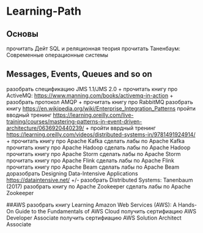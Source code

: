 # Learning-Path

## Основы
прочитать Дейт SQL и реляционная теория
прочитать Таненбаум: Современные операционные системы

## Messages, Events, Queues and so on
разобрать спецификацию JMS 1.1/JMS 2.0 +
прочитать книгу про ActiveMQ: https://www.manning.com/books/activemq-in-action +
разобрать протокол AMQP +
прочитать книгу про RabbitMQ 
разобрать книгу https://en.wikipedia.org/wiki/Enterprise_Integration_Patterns 
пройти вводный тренинг https://learning.oreilly.com/live-training/courses/mastering-patterns-in-event-driven-architecture/0636920440239/ +
пройти вврдный тренинг https://learning.oreilly.com/videos/distributed-systems-in/9781491924914/ +
прочитать книгу про Apache Kafka
сделать лабы по Apache Kafka
прочитать книгу про Apache Hadoop
сделать лабы по Apache Hadoop
прочитать книгу про Apache Storm
сделать лабы по Apache Storm
прочитать книгу про Apache Flink
сделать лабы по Apache Flink
прочитать книгу про Apache Beam
сделать лабы по Apache Beam
доразобрать Designing Data-Intensive Applications https://dataintensive.net/ +/-
разобрать Distributed Systems: Tanenbaum (2017)
разобрать книгу по Apache Zookeeper
сделать лабы по Apache Zookeeper

##AWS
разобрать книгу Learning Amazon Web Services (AWS): A Hands-On Guide to the Fundamentals of AWS Cloud 
получить сертифиацию AWS Developer Associate
получить сертифиацию AWS Solution Architect Associate
